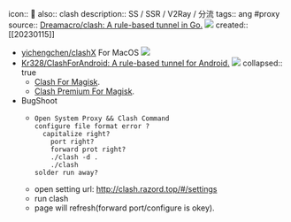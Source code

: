 icon:: 
also:: clash
description:: SS / SSR / V2Ray / 分流
tags:: ang #proxy
source:: [Dreamacro/clash: A rule-based tunnel in Go.](https://github.com/Dreamacro/clash) ![](https://img.shields.io/github/stars/Dreamacro/clash)
created:: [[20230115]]

  - [yichengchen/clashX](https://github.com/yichengchen/clashX/) For MacOS ![](https://img.shields.io/github/stars/yichengchen/clashX)
  - [Kr328/ClashForAndroid: A rule-based tunnel for Android.](https://github.com/Kr328/ClashForAndroid/) ![](https://img.shields.io/github/stars/Kr328/ClashForAndroid)
    collapsed:: true
    - [Clash For Magisk](https://github.com/Kr328/ClashForMagisk).
    - [Clash Premium For Magisk](https://github.com/kalasutra/Clash_Premium_For_Magisk).
  - BugShoot
    - ```
      Open System Proxy && Clash Command
      configure file format error ?
        capitalize right?
          port right?
          forward prot right?
          ./clash -d .
          ./clash
      solder run away?
      ```
    - open setting url: http://clash.razord.top/#/settings
    - run clash
    - page will refresh(forward port/configure is okey).
